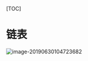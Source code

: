 [TOC]

# 链表

![image-20190630104723682](/Users/chenyansong/Documents/note/images/c_languge/image-20190630104723682.png)